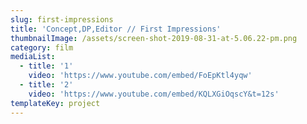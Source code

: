 ```yaml
---
slug: first-impressions
title: 'Concept,DP,Editor // First Impressions'
thumbnailImage: /assets/screen-shot-2019-08-31-at-5.06.22-pm.png
category: film
mediaList:
  - title: '1'
    video: 'https://www.youtube.com/embed/FoEpKtl4yqw'
  - title: '2'
    video: 'https://www.youtube.com/embed/KQLXGiOqscY&t=12s'
templateKey: project
---
```


